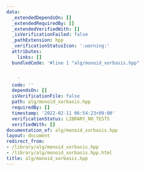 ```yaml
---
data:
  _extendedDependsOn: []
  _extendedRequiredBy: []
  _extendedVerifiedWith: []
  _isVerificationFailed: false
  _pathExtension: hpp
  _verificationStatusIcon: ':warning:'
  attributes:
    links: []
  bundledCode: '#line 1 "alg/monoid_xorbasis.hpp"


    '
  code: ''
  dependsOn: []
  isVerificationFile: false
  path: alg/monoid_xorbasis.hpp
  requiredBy: []
  timestamp: '2022-02-11 06:54:23+09:00'
  verificationStatus: LIBRARY_NO_TESTS
  verifiedWith: []
documentation_of: alg/monoid_xorbasis.hpp
layout: document
redirect_from:
- /library/alg/monoid_xorbasis.hpp
- /library/alg/monoid_xorbasis.hpp.html
title: alg/monoid_xorbasis.hpp
---
```


